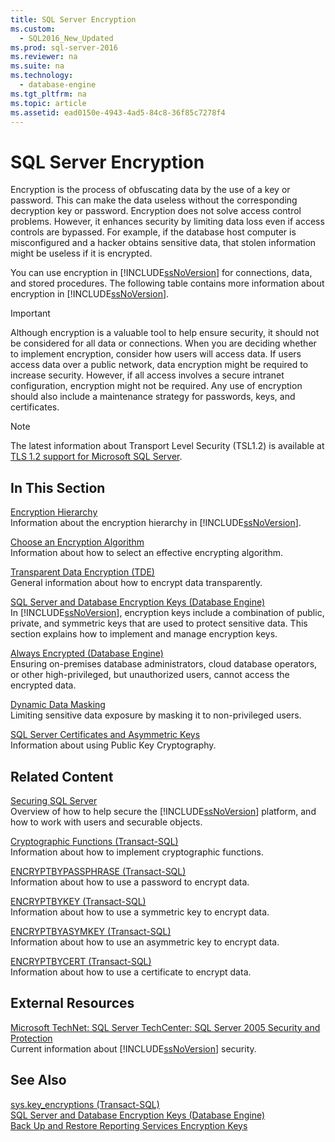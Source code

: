 ```yaml
---
title: SQL Server Encryption
ms.custom: 
  - SQL2016_New_Updated
ms.prod: sql-server-2016
ms.reviewer: na
ms.suite: na
ms.technology: 
  - database-engine
ms.tgt_pltfrm: na
ms.topic: article
ms.assetid: ead0150e-4943-4ad5-84c8-36f85c7278f4
---
```

# SQL Server Encryption
  Encryption is the process of obfuscating data by the use of a key or password. This can make the data useless without the corresponding decryption key or password. Encryption does not solve access control problems. However, it enhances security by limiting data loss even if access controls are bypassed. For example, if the database host computer is misconfigured and a hacker obtains sensitive data, that stolen information might be useless if it is encrypted.  
  
 You can use encryption in [!INCLUDE[ssNoVersion](../../Topics/TopicNameContainA/includes/ssNoVersion_md.md)] for connections, data, and stored procedures. The following table contains more information about encryption in [!INCLUDE[ssNoVersion](../../Topics/TopicNameContainA/includes/ssNoVersion_md.md)].  
  
> [!IMPORTANT]  
>  Although encryption is a valuable tool to help ensure security, it should not be considered for all data or connections. When you are deciding whether to implement encryption, consider how users will access data. If users access data over a public network, data encryption might be required to increase security. However, if all access involves a secure intranet configuration, encryption might not be required. Any use of encryption should also include a maintenance strategy for passwords, keys, and certificates.  
  
> [!NOTE]  
>  The latest information about Transport Level Security (TSL1.2) is available at [TLS 1.2 support for Microsoft SQL Server](https://support.microsoft.com/kb/3135244).  
  
## In This Section  
 [Encryption Hierarchy](../../Topics/TopicNameNotContainA/Encryption-Hierarchy.md)  
 Information about the encryption hierarchy in [!INCLUDE[ssNoVersion](../../Topics/TopicNameContainA/includes/ssNoVersion_md.md)].  
  
 [Choose an Encryption Algorithm](../../Topics/TopicNameNotContainA/Choose-an-Encryption-Algorithm.md)  
 Information about how to select an effective encrypting algorithm.  
  
 [Transparent Data Encryption &#40;TDE&#41;](../../Topics/TopicNameNotContainA/Transparent-Data-Encryption--TDE-.md)  
 General information about how to encrypt data transparently.  
  
 [SQL Server and Database Encryption Keys &#40;Database Engine&#41;](../../Topics/TopicNameNotContainA/SQL-Server-and-Database-Encryption-Keys--Database-Engine-.md)  
 In [!INCLUDE[ssNoVersion](../../Topics/TopicNameContainA/includes/ssNoVersion_md.md)], encryption keys include a combination of public, private, and symmetric keys that are used to protect sensitive data. This section explains how to implement and manage encryption keys.  
  
 [Always Encrypted &#40;Database Engine&#41;](../../Topics/TopicNameNotContainA/Always-Encrypted--Database-Engine-.md)  
 Ensuring on-premises database administrators, cloud database operators, or other high-privileged, but unauthorized users, cannot access the encrypted data.  
  
 [Dynamic Data Masking](../../Topics/TopicNameNotContainA/Dynamic-Data-Masking.md)  
 Limiting sensitive data exposure by masking it to non-privileged users.  
  
 [SQL Server Certificates and Asymmetric Keys](../../Topics/TopicNameNotContainA/SQL-Server-Certificates-and-Asymmetric-Keys.md)  
 Information about using Public Key Cryptography.  
  
## Related Content  
 [Securing SQL Server](../../Topics/TopicNameNotContainA/Securing-SQL-Server.md)  
 Overview of how to help secure the [!INCLUDE[ssNoVersion](../../Topics/TopicNameContainA/includes/ssNoVersion_md.md)] platform, and how to work with users and securable objects.  
  
 [Cryptographic Functions &#40;Transact-SQL&#41;](../Topic/Cryptographic%20Functions%20\(Transact-SQL\).md)  
 Information about how to implement cryptographic functions.  
  
 [ENCRYPTBYPASSPHRASE &#40;Transact-SQL&#41;](../Topic/ENCRYPTBYPASSPHRASE%20\(Transact-SQL\).md)  
 Information about how to use a password to encrypt data.  
  
 [ENCRYPTBYKEY &#40;Transact-SQL&#41;](../Topic/ENCRYPTBYKEY%20\(Transact-SQL\).md)  
 Information about how to use a symmetric key to encrypt data.  
  
 [ENCRYPTBYASYMKEY &#40;Transact-SQL&#41;](../Topic/ENCRYPTBYASYMKEY%20\(Transact-SQL\).md)  
 Information about how to use an asymmetric key to encrypt data.  
  
 [ENCRYPTBYCERT &#40;Transact-SQL&#41;](../Topic/ENCRYPTBYCERT%20\(Transact-SQL\).md)  
 Information about how to use a certificate to encrypt data.  
  
## External Resources  
 [Microsoft TechNet: SQL Server TechCenter: SQL Server 2005 Security and Protection](https://msdn.microsoft.com/sqlserver/bb895847.aspx)  
 Current information about [!INCLUDE[ssNoVersion](../../Topics/TopicNameContainA/includes/ssNoVersion_md.md)] security.  
  
## See Also  
 [sys.key_encryptions &#40;Transact-SQL&#41;](../Topic/sys.key_encryptions%20\(Transact-SQL\).md)   
 [SQL Server and Database Encryption Keys &#40;Database Engine&#41;](../../Topics/TopicNameNotContainA/SQL-Server-and-Database-Encryption-Keys--Database-Engine-.md)   
 [Back Up and Restore Reporting Services Encryption Keys](../../Topics/TopicNameNotContainA/Back-Up-and-Restore-Reporting-Services-Encryption-Keys.md)  
  
  
